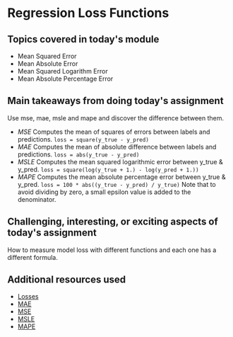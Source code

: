 # Regression Loss Functions

## Topics covered in today's module
* Mean Squared Error
* Mean Absolute Error
* Mean Squared Logarithm Error
* Mean Absolute Percentage Error

## Main takeaways from doing today's assignment
Use mse, mae, msle and mape and discover the difference between them.
- *MSE* Computes the mean of squares of errors between labels and predictions. `loss = square(y_true - y_pred)`
- *MAE* Computes the mean of absolute difference between labels and predictions. `loss = abs(y_true - y_pred)`
- *MSLE* Computes the mean squared logarithmic error between y_true & y_pred. `loss = square(log(y_true + 1.) - log(y_pred + 1.))`
- *MAPE*  Computes the mean absolute percentage error between y_true & y_pred. `loss = 100 * abs((y_true - y_pred) / y_true)` Note that to avoid dividing by zero, a small epsilon value is added to the denominator.

## Challenging, interesting, or exciting aspects of today's assignment
How to measure model loss with different functions and each one has a different formula.

## Additional resources used 
- [Losses](https://keras.io/api/losses/regression_losses/)
- [MAE](https://medium.com/@polanitzer/the-minimum-mean-absolute-error-mae-challenge-928dc081f031)
- [MSE](https://statisticsbyjim.com/regression/mean-squared-error-mse/)
- [MSLE](https://insideaiml.com/blog/MeanSquared-Logarithmic-Error-Loss-1035)
- [MAPE](https://maheswararedypr.medium.com/mape-mean-absolute-percentage-error-84b3c07028ae)
